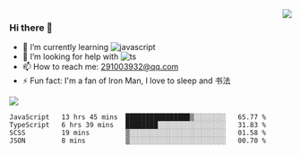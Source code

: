 <img align='right' src='https://github-readme-stats.vercel.app/api?username=niaogege&show_icons=true&theme=radical'/>

### Hi there 👋

- 🌱 I’m currently learning ![javascript](https://img.shields.io/badge/javacript-learn-orange)
- 🤔 I’m looking for help with ![ts](https://img.shields.io/badge/ts-learn-yellow)
- 📫 How to reach me: 291003932@qq.com
- ⚡ Fun fact:  I'm a fan of Iron Man, I love to sleep and 书法

![](https://github-readme-stats.vercel.app/api/top-langs/?username=niaogege&layout=compact)

<!--START_SECTION:waka-->
```text
JavaScript   13 hrs 45 mins  ████████████████▒░░░░░░░░   65.77 % 
TypeScript   6 hrs 39 mins   ████████░░░░░░░░░░░░░░░░░   31.83 % 
SCSS         19 mins         ▒░░░░░░░░░░░░░░░░░░░░░░░░   01.58 % 
JSON         8 mins          ▒░░░░░░░░░░░░░░░░░░░░░░░░   00.70 % 
```
<!--END_SECTION:waka-->
